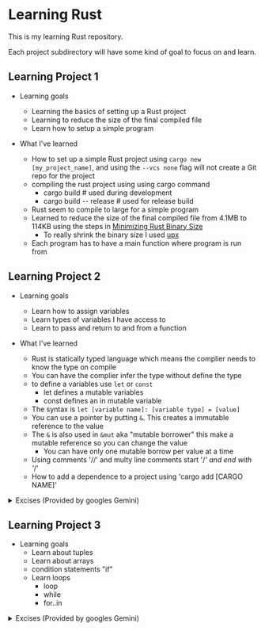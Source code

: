 # Learning Rust

This is my learning Rust repository.

Each project subdirectory will have some kind of goal to focus on and learn.

## Learning Project 1

- Learning goals
  - Learning the basics of setting up a Rust project
  - Learning to reduce the size of the final compiled file
  - Learn how to setup a simple program

- What I've learned
  - How to set up a simple Rust project using `cargo new [my_project_name]`, and
    using the `--vcs none` flag will not create a Git repo for the project
  - compiling the rust project using using cargo command
    - cargo build # used during development
    - cargo build -- release # used for release build
  - Rust seem to compile to large for a simple program
  - Learned to reduce the size of the final compiled file from 4.1MB to 114KB
    using the steps in
    [Minimizing Rust Binary Size](https://github.com/johnthagen/min-sized-rust)
    - To really shrink the binary size I used [upx](https://github.com/upx/upx)
  - Each program has to have a main function where program is run from

## Learning Project 2

- Learning goals
  - Learn how to assign variables
  - Learn types of variables I have access to
  - Learn to pass and return to and from a function

- What I've learned
  - Rust is statically typed language which means the complier needs to know the
    type on compile
  - You can have the complier infer the type without define the type
  - to define a variables use `let` or `const`
    - let defines a mutable variables
    - const defines an in mutable variable
  - The syntax is `let [variable name]: [variable type] = [value]`
  - You can use a pointer by putting `&`. This creates a immutable reference to
    the value
  - The `&` is also used in `&mut` aka "mutable borrower" this make a mutable
    reference so you can change the value
    - You can have only one mutable borrow per value at a time
  - Using comments '//' and multy line comments start '/_' and end with '_/'
  - How to add a dependence to a project using 'cargo add [CARGO NAME]'

<details>
<summary>
Excises
(Provided by googles Gemini)
</summary>
# Challenge: Define two functions:
    1. calculate_age_in_days(birth_year: u16): This function should take a birth year as input and return the user's age in days, assuming the current year is 2024. Use variables to store the birth year and current year. Remember to account for leap years!
    2. greet_by_name(name: &str, age: u32): This function should take a name and age as input and print a personalized greeting like "Hello, Alice! You are 30 years old."
# Bonus: Enhance the functions by:
    - Adding error handling for invalid inputs (e.g., incorrect birth year or negative age).
    - Allowing the calculate_age_in_days function to accept dates instead of just years.
    - Expanding the greet_by_name function to accept different greeting messages based on age ranges.
</details>

## Learning Project 3

- Learning goals
  - Learn about tuples
  - Learn about arrays
  - condition statements "if"
  - Learn loops
    - loop
    - while
    - for..in

<details>
<summary>
Excises
(Provided by googles Gemini)
</summary>
I'd be happy to provide another challenge that builds upon your newfound knowledge of Rust arrays, tuples, conditionals, and loops!

**Challenge:**

Develop a program that simulates a simple text-based adventure game. Here are
the core requirements:

**Story:**

You are a detective tasked with solving a mystery in a mansion. Each room in the
mansion holds clues and potential dangers. Explore the mansion, navigate through
challenges, and gather evidence to uncover the truth.

**Functionality:**

- Use **arrays** to represent different rooms in the mansion, each with its own
  description and potential items.
- Use **tuples** to track the player's inventory and current location.
- Implement **conditionals ("if")** to handle decisions made by the player, such
  as choosing to enter a room, interact with an object, or use an item.
- Use **loops** (`while` or `for`) to allow the player to explore the mansion
  repeatedly until the mystery is solved.

**Bonus Features:**

- Add **character stats** like health or detective points, using variables and
  updating them with player actions.
- Include **random events** or **puzzles** within rooms, requiring the player to
  use their inventory or logic to progress.
- Implement different **win/lose conditions** based on player choices and
  actions.

**Remember:**

- Focus on understanding and demonstrating the use of arrays, tuples,
  conditionals, and loops.
- Keep the game simple and focus on core mechanics rather than complex graphics
  or storytelling.
- Use meaningful variable names, indentation, and comments to improve code
  readability.

This challenge encourages you to combine various concepts while building a fun
and interactive program. If you encounter any difficulties or have questions,
feel free to ask! I'm here to guide you and help you complete this learning
project.

</details>
